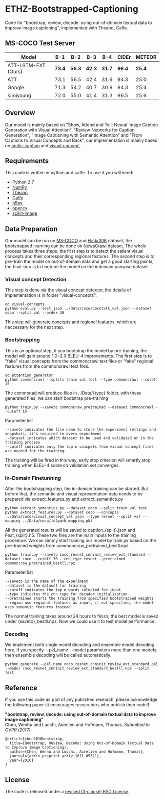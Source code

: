 # ETHZ-Bootstrapped-Captioning
Code for "bootstrap, review, decode: using out-of-domain textual data to improve image captioning", implemented with Theano, Caffe.

## MS-COCO Test Server

| Model | B-1 | B-2 | B-3 | B-4 | CIDEr | METEOR |
|----|----|----|----|----|----|----|
ATT-LSTM-EXT (Ours) | **73.4** | **56.3** | **42.3** | **31.7** | **96.4** | **25.4** |
ATT | 73.1 | 56.5 | 42.4| 31.6 | 94.3 | 25.0 |
Google | 71.3 | 54.2 | 40.7 | 30.9 | 94.3 | 25.4 |
kimiyoung | 72.0 | 55.0 | 41.4 | 31.3 | 96.5 | 25.6 |

## Overview
Our model is mainly based on "Show, Attend and Tell: Neural Image Caption Generation with Visual Attention", "Review Networks for Caption Generation", "Image Captioning with Semantic Attention" and "From Captions to Visual Concepts and Back", our implementation is mainly based on [arctic-caption](1) and [visual-concept](2).

## Requirements
This code is written in python and caffe. To use it you will need:

* Python 2.7
* [NumPy](http://www.numpy.org/)
* [Theano](http://deeplearning.net/software/theano/)
* [Caffe](http://caffe.berkeleyvision.org/)
* [h5py](http://www.h5py.org/)
* [opencv](http://opencv.org/)
* [scikit-image](http://scikit-image.org/)

## Data Preparation
Our model can be run on [MS-COCO](3) and [Flickr30K](4) dataset, the bootstrapped learning can be done on [NewsCrawl](5) dataset. The whole process takes three steps, the first step is to detect the salient visual concepts and their corresponding regional features. The second step is to pre-train the model on out-of-domain data and get a good starting points, the final step is to finetune the model on the indomain pairwise dataset.

### Visual concept Detection
This step is done via the visual concept detector, the details of implementation is in folder "visual-concepts".
	
	cd visual-concepts
	python eval.py --test_json ../Data/coco/cocotalk_val.json --dataset coco --split val --order 30
This step will generate concepts and regional features, which are neccessary for the next step.

### Bootstrapping
This is an optional step, if you bootstrap the model by pre-training, the model will gain around 1.0~2.0 BLEU-4 improvements. The first step is to "fake" visual concepts from the commoncrawl text files or "fake" regional features from the commoncrawl text files.
	
	cd attention_generator
	python commoncrawl --splits train val test --type commoncrawl --cutoff 15
The commonad will produce files in ../Data/{type} folder, with these generated files, we can start bootstrap pre-training
	
	python train.py --saveto commoncraw_pretrained --dataset commoncrawl --cutoff 15
Parameter list

	--saveto indicates the file name to store the experiment settings and snapshots, it's required in every experiment
	--dataset indicates which dataset to be used and validated on in the training process
	--cutoff indicates only the top n concpets from visual concept files are needed for the training. 
The training will be fired in this way, early stop criterion will smartly stop training when BLEU-4 score on validation set converges.

### In-Domain Finetunning
After the bootstrapping step, the in-domain training can be started. But before that, the semantic and visual representation data needs to be prepared via extract_features.py and extract_semantics.py

	python extract_semantics.py --dataset coco --split train val test
	python extract_features.py --dataset coco --concepts ../Data/coco/visual_concept_val.json --type resnet --split val --mapping ../Data/coco/id2path_mapping.pkl
All the generated results will be saved to caption_{split}.json and Feat\_{split}.h5. These two files are the main inputs to the training procedure.
We can simply start training our model by train.py based on the pre-trained weights from commoncraw_pretrained_bestll.npz.
	
	python train.py --saveto coco_resnet_cnninit_review_ext_standard --dataset coco --cutoff 30 --cnn_type resnet --pretrained commoncraw_pretrained_bestll.npz
Parameter list
	
	--saveto is the name of the experiment
	--dataset is the dataset for training
	--cutoff indicates the top n words selected for input
	--type indicates the cnn type for decoder initialization
	--pretrained starts the training from specified bootstrapped weights
	--region use regional features as input, if not specified, the model uses semantic features instead
The normal training takes around 24 hours to finish, the best model is saved under {saveto}_bestll.npz. Now we could use it to test model performance.

### Decoding
We implement both single model decoding and ensemble model decoding here, if you specify --pkl_name --model parameters more than one models, then ensemble decoding will be called automatically.
	
	python generate --pkl_name coco_resnet_cnninit_review_ext_standard.pkl --model coco_resnet_cnninit_review_ext_standard_bestll.npz --split test

## Reference

If you use this code as part of any published research, please acknowledge the
following paper (it encourages researchers who publish their code!):

**"bootstrap, review, decode: using out-of-domain textual data to improve image captioning"**  
Chen, Wenhu and Lucchi, Aurelien and Hofmann, Thomas. *Submitted to CVPR (2017)*

    @article{chen2016bootstrap,
      title={Bootstrap, Review, Decode: Using Out-of-Domain Textual Data to Improve Image Captioning},
      author={Chen, Wenhu and Lucchi, Aurelien and Hofmann, Thomas},
      journal={arXiv preprint arXiv:1611.05321},
      year={2016}
    }

## License

The code is released under a [revised (3-clause) BSD License](http://directory.fsf.org/wiki/License:BSD_3Clause).

[1]: https://github.com/kelvinxu/arctic-captions
[2]: https://github.com/s-gupta/visual-concepts
[3]: http://mscoco.org/
[4]: http://shannon.cs.illinois.edu/DenotationGraph/
[5]: http://www.statmt.org/wmt11/translation-task.html
